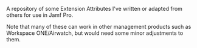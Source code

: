 A repository of some Extension Attributes I've written or adapted from others for use in Jamf Pro.

Note that many of these can work in other management products such as Workspace ONE/Airwatch, but would need some minor adjustments to them.
